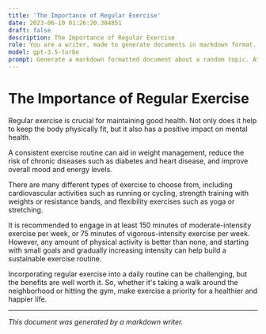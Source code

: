 ```yaml
---
title: 'The Importance of Regular Exercise'
date: 2023-06-10 01:26:20.384851
draft: false
description: The Importance of Regular Exercise
role: You are a writer, made to generate documents in markdown format. It is very important that all of the documents you generate are in valid markdown format.
model: gpt-3.5-turbo
prompt: Generate a markdown formatted document about a random topic. At the bottom, include a disclaimer explaining that the document was generated by you. The first line of the document should be the title. Make sure that the entire document is in proper markdown format, using a mix of various tags to make the document visually appealing.
---
```


# The Importance of Regular Exercise

Regular exercise is crucial for maintaining good health. Not only does it help to keep the body physically fit, but it also has a positive impact on mental health. 

A consistent exercise routine can aid in weight management, reduce the risk of chronic diseases such as diabetes and heart disease, and improve overall mood and energy levels. 

There are many different types of exercise to choose from, including cardiovascular activities such as running or cycling, strength training with weights or resistance bands, and flexibility exercises such as yoga or stretching. 

It is recommended to engage in at least 150 minutes of moderate-intensity exercise per week, or 75 minutes of vigorous-intensity exercise per week. However, any amount of physical activity is better than none, and starting with small goals and gradually increasing intensity can help build a sustainable exercise routine.

Incorporating regular exercise into a daily routine can be challenging, but the benefits are well worth it. So, whether it's taking a walk around the neighborhood or hitting the gym, make exercise a priority for a healthier and happier life.

---

*This document was generated by a markdown writer.*